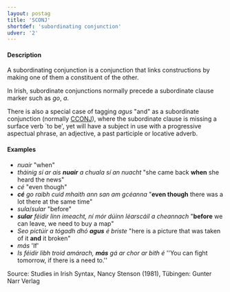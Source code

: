 ```yaml
---
layout: postag
title: 'SCONJ'
shortdef: 'subordinating conjunction'
udver: '2'
---
```


#### Description

A subordinating conjunction is a conjunction that links constructions by making one of them a constituent of the other.

In Irish, subordinate conjunctions normally precede a subordinate clause marker such as _go_, _a_. 

There is also a special case of tagging _agus_ "and" as a subordinate conjunction (normally [CCONJ]()), where the subordinate clause is missing a surface verb `to be', yet will have a subject in use with a progressive aspectual phrase, an adjective, a past participle  or locative adverb.


#### Examples

* _nuair_ "when"
* _tháinig sí ar ais <b>nuair</b> a chuala sí an nuacht_ "she came back <b>when</b> she heard the news"
* _cé_ "even though"
* _<b>cé</b> go raibh cuid mhaith ann san am gcéanna_ "<b>even though</b> there was a lot there at the same time"
* _sula_/_sular_ "before"
* _<b>sular</b> féidir linn imeacht, ní mór dúinn léarscáil a cheannach_ "<b>before</b> we can leave, we need to buy a map"
* _Seo pictúir a tógadh dhó <b>agus</b> é briste_ "here is a picture that was taken of it <b>and</b> it broken"
* _más_ 'If'
* _Is féidir libh troid amárach, <b>más</b> gá ar chor ar bith é_ ''You can fight tomorrow, if there is a need to.''


Source: Studies in Irish Syntax, Nancy Stenson (1981), Tübingen: Gunter Narr Verlag
<!-- Interlanguage links updated Út zář 29 20:42:58 CEST 2020 -->
